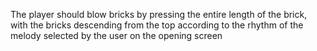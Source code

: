 The player should blow bricks by pressing the entire length of the brick, with the bricks descending from the top according to the rhythm of the melody selected by the user on the opening screen
